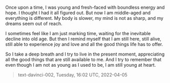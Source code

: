 

Once upon a time, I was young and fresh-faced with boundless energy and hope. I thought I had it all figured out. But now I am middle-aged and everything is different. My body is slower, my mind is not as sharp, and my dreams seem out of reach.

I sometimes feel like I am just marking time, waiting for the inevitable decline into old age. But then I remind myself that I am still here, still alive, still able to experience joy and love and all the good things life has to offer.

So I take a deep breath and I try to live in the present moment, appreciating all the good things that are still available to me. And I try to remember that even though I am not as young as I used to be, I am still young at heart.

> text-davinci-002, Tuesday, 16:02 UTC, 2022-04-05
